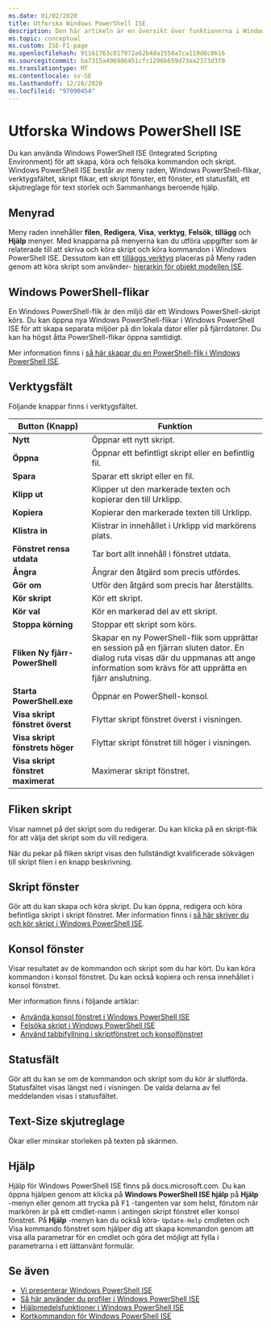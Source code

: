 ```yaml
---
ms.date: 01/02/2020
title: Utforska Windows PowerShell ISE
description: Den här artikeln är en översikt över funktionerna i Windows PowerShell ISE
ms.topic: conceptual
ms.custom: ISE-F1-page
ms.openlocfilehash: 91161763c817972a62b4da1558a7ca119d8c8616
ms.sourcegitcommit: ba7315a496986451cfc1296b659d73ea2373d3f0
ms.translationtype: MT
ms.contentlocale: sv-SE
ms.lasthandoff: 12/10/2020
ms.locfileid: "97090454"
---
```

# <a name="exploring-the-windows-powershell-ise"></a>Utforska Windows PowerShell ISE

Du kan använda Windows PowerShell ISE (Integrated Scripting Environment) för att skapa, köra och felsöka kommandon och skript. Windows PowerShell ISE består av meny raden, Windows PowerShell-flikar, verktygsfältet, skript flikar, ett skript fönster, ett fönster, ett statusfält, ett skjutreglage för text storlek och Sammanhangs beroende hjälp.

## <a name="menu-bar"></a>Menyrad

Meny raden innehåller **filen**, **Redigera**, **Visa**, **verktyg**, **Felsök**, **tillägg** och **Hjälp** menyer. Med knapparna på menyerna kan du utföra uppgifter som är relaterade till att skriva och köra skript och köra kommandon i Windows PowerShell ISE. Dessutom kan ett [tilläggs verktyg](object-model/The-ISEAddOnTool-Object.md) placeras på Meny raden genom att köra skript som använder- [hierarkin för objekt modellen ISE](object-model/The-ISE-Object-Model-Hierarchy.md).

## <a name="windows-powershell-tabs"></a>Windows PowerShell-flikar

En Windows PowerShell-flik är den miljö där ett Windows PowerShell-skript körs. Du kan öppna nya Windows PowerShell-flikar i Windows PowerShell ISE för att skapa separata miljöer på din lokala dator eller på fjärrdatorer. Du kan ha högst åtta PowerShell-flikar öppna samtidigt.

Mer information finns i [så här skapar du en PowerShell-flik i Windows PowerShell ISE](How-to-Create-a-PowerShell-Tab-in-Windows-PowerShell-ISE.md).

## <a name="toolbar"></a>Verktygsfält

Följande knappar finns i verktygsfältet.

|             Button (Knapp)             |                                                                                     Funktion                                                                                     |
| ------------------------------ | -------------------------------------------------------------------------------------------------------------------------------------------------------------------------------- |
| **Nytt**                        | Öppnar ett nytt skript.                                                                                                                                                              |
| **Öppna**                       | Öppnar ett befintligt skript eller en befintlig fil.                                                                                                                                                |
| **Spara**                       | Sparar ett skript eller en fil.                                                                                                                                                          |
| **Klipp ut**                        | Klipper ut den markerade texten och kopierar den till Urklipp.                                                                                                                           |
| **Kopiera**                       | Kopierar den markerade texten till Urklipp.                                                                                                                                       |
| **Klistra in**                      | Klistrar in innehållet i Urklipp vid markörens plats.                                                                                                                     |
| **Fönstret rensa utdata**          | Tar bort allt innehåll i fönstret utdata.                                                                                                                                           |
| **Ångra**                       | Ångrar den åtgärd som precis utfördes.                                                                                                                                     |
| **Gör om**                       | Utför den åtgärd som precis har återställts.                                                                                                                                        |
| **Kör skript**                 | Kör ett skript.                                                                                                                                                                   |
| **Kör val**              | Kör en markerad del av ett skript.                                                                                                                                             |
| **Stoppa körning**             | Stoppar ett skript som körs.                                                                                                                                                  |
| **Fliken Ny fjärr-PowerShell**  | Skapar en ny PowerShell-flik som upprättar en session på en fjärran sluten dator. En dialog ruta visas där du uppmanas att ange information som krävs för att upprätta en fjärr anslutning. |
| **Starta PowerShell.exe**       | Öppnar en PowerShell-konsol.                                                                                                                                                      |
| **Visa skript fönstret överst**       | Flyttar skript fönstret överst i visningen.                                                                                                                                 |
| **Visa skript fönstrets höger**     | Flyttar skript fönstret till höger i visningen.                                                                                                                               |
| **Visa skript fönstret maximerat** | Maximerar skript fönstret.                                                                                                                                                       |

## <a name="script-tab"></a>Fliken skript

Visar namnet på det skript som du redigerar. Du kan klicka på en skript-flik för att välja det skript som du vill redigera.

När du pekar på fliken skript visas den fullständigt kvalificerade sökvägen till skript filen i en knapp beskrivning.

## <a name="script-pane"></a>Skript fönster

Gör att du kan skapa och köra skript. Du kan öppna, redigera och köra befintliga skript i skript fönstret. Mer information finns i [så här skriver du och kör skript i Windows PowerShell ISE](How-to-Write-and-Run-Scripts-in-the-Windows-PowerShell-ISE.md).

## <a name="console-pane"></a>Konsol fönster

Visar resultatet av de kommandon och skript som du har kört. Du kan köra kommandon i konsol fönstret. Du kan också kopiera och rensa innehållet i konsol fönstret.

Mer information finns i följande artiklar:

- [Använda konsol fönstret i Windows PowerShell ISE](How-to-Use-the-Console-Pane-in-the-Windows-PowerShell-ISE.md)
- [Felsöka skript i Windows PowerShell ISE](How-to-Debug-Scripts-in-Windows-PowerShell-ISE.md)
- [Använd tabbifyllning i skriptfönstret och konsolfönstret](How-to-Use-Tab-Completion-in-the-Script-Pane-and-Console-Pane.md)

## <a name="status-bar"></a>Statusfält

Gör att du kan se om de kommandon och skript som du kör är slutförda. Statusfältet visas längst ned i visningen. De valda delarna av fel meddelanden visas i statusfältet.

## <a name="text-size-slider"></a>Text-Size skjutreglage

Ökar eller minskar storleken på texten på skärmen.

## <a name="help"></a>Hjälp

Hjälp för Windows PowerShell ISE finns på docs.microsoft.com. Du kan öppna hjälpen genom att klicka på **Windows PowerShell ISE hjälp** på **Hjälp** -menyn eller genom att trycka på <kbd>F1</kbd> -tangenten var som helst, förutom när markören är på ett cmdlet-namn i antingen skript fönstret eller konsol fönstret.
På **Hjälp** -menyn kan du också köra- `Update-Help` cmdleten och Visa kommando fönstret som hjälper dig att skapa kommandon genom att visa alla parametrar för en cmdlet och göra det möjligt att fylla i parametrarna i ett lättanvänt formulär.

## <a name="see-also"></a>Se även

- [Vi presenterar Windows PowerShell ISE](Introducing-the-Windows-PowerShell-ISE.md)
- [Så här använder du profiler i Windows PowerShell ISE](How-to-Use-Profiles-in-Windows-PowerShell-ISE.md)
- [Hjälpmedelsfunktioner i Windows PowerShell ISE](Accessibility-in-Windows-PowerShell-ISE.md)
- [Kortkommandon för Windows PowerShell ISE](Keyboard-Shortcuts-for-the-Windows-PowerShell-ISE.md)

